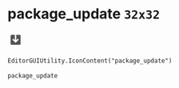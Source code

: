 # package_update `32x32`
<img src="/img/package_update.png" width=32 height=32>

``` CSharp
EditorGUIUtility.IconContent("package_update")
```
```
package_update
```
